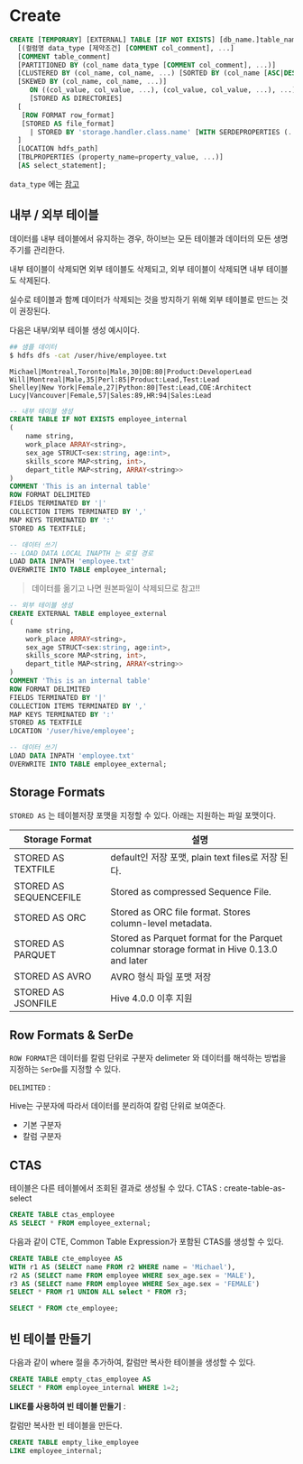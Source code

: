 # Create

```sql
CREATE [TEMPORARY] [EXTERNAL] TABLE [IF NOT EXISTS] [db_name.]table_name
  [(컬럼명 data_type [제약조건] [COMMENT col_comment], ...]
  [COMMENT table_comment]
  [PARTITIONED BY (col_name data_type [COMMENT col_comment], ...)]
  [CLUSTERED BY (col_name, col_name, ...) [SORTED BY (col_name [ASC|DESC], ...)] INTO num_buckets BUCKETS]
  [SKEWED BY (col_name, col_name, ...)]
     ON ((col_value, col_value, ...), (col_value, col_value, ...), ...)
     [STORED AS DIRECTORIES]
  [
   [ROW FORMAT row_format] 
   [STORED AS file_format]
     | STORED BY 'storage.handler.class.name' [WITH SERDEPROPERTIES (...)]
  ]
  [LOCATION hdfs_path]
  [TBLPROPERTIES (property_name=property_value, ...)]
  [AS select_statement];
```

`data_type` 에는 [참고]({{site.baseurl}}/Data_Types.html)

## 내부 / 외부 테이블

데이터를 내부 테이블에서 유지하는 경우, 하이브는 모든 테이블과 데이터의 모든 생명 주기를 관리한다.

내부 테이블이 삭제되면 외부 테이블도 삭제되고, 외부 테이블이 삭제되면 내부 테이블도 삭제된다.

실수로 테이블과 함꼐 데이터가 삭제되는 것을 방지하기 위해 외부 테이블로 만드는 것이 권장된다.

다음은 내부/외부 테이블 생성 예시이다.

```bash
## 샘플 데이터
$ hdfs dfs -cat /user/hive/employee.txt
```
```
Michael|Montreal,Toronto|Male,30|DB:80|Product:DeveloperLead
Will|Montreal|Male,35|Perl:85|Product:Lead,Test:Lead
Shelley|New York|Female,27|Python:80|Test:Lead,COE:Architect
Lucy|Vancouver|Female,57|Sales:89,HR:94|Sales:Lead
```

```SQL
-- 내부 테이블 생성 
CREATE TABLE IF NOT EXISTS employee_internal
(
    name string,
    work_place ARRAY<string>,
    sex_age STRUCT<sex:string, age:int>,
    skills_score MAP<string, int>,
    depart_title MAP<string, ARRAY<string>>
)
COMMENT 'This is an internal table'
ROW FORMAT DELIMITED
FIELDS TERMINATED BY '|'
COLLECTION ITEMS TERMINATED BY ','
MAP KEYS TERMINATED BY ':'
STORED AS TEXTFILE;
```

```SQL
-- 데이터 쓰기
-- LOAD DATA LOCAL INAPTH 는 로컬 경로
LOAD DATA INPATH 'employee.txt'
OVERWRITE INTO TABLE employee_internal;
```

> 데이터를 옮기고 나면 원본파일이 삭제되므로 참고!!

```SQL
-- 외부 테이블 생성
CREATE EXTERNAL TABLE employee_external
(
    name string,
    work_place ARRAY<string>,
    sex_age STRUCT<sex:string, age:int>,
    skills_score MAP<string, int>,
    depart_title MAP<string, ARRAY<string>>
)
COMMENT 'This is an internal table'
ROW FORMAT DELIMITED
FIELDS TERMINATED BY '|'
COLLECTION ITEMS TERMINATED BY ','
MAP KEYS TERMINATED BY ':'
STORED AS TEXTFILE
LOCATION '/user/hive/employee';
```
```SQL
-- 데이터 쓰기
LOAD DATA INPATH 'employee.txt'
OVERWRITE INTO TABLE employee_external;
```

## Storage Formats

`STORED AS` 는 테이블저장 포맷을 지정할 수 있다. 아래는 지원하는 파일 포맷이다.

|Storage Format|설명|
|--------------|----|
|STORED AS TEXTFILE|default인 저장 포맷,  plain text files로 저장 된다.|
|STORED AS SEQUENCEFILE|Stored as compressed Sequence File.|
|STORED AS ORC|Stored as ORC file format. Stores column-level metadata.|
|STORED AS PARQUET|Stored as Parquet format for the Parquet columnar storage format in Hive 0.13.0 and later|
|STORED AS AVRO|AVRO 형식 파일 포맷 저장|
|STORED AS JSONFILE|Hive 4.0.0 이후 지원|

## Row Formats & SerDe

`ROW FORMAT`은 데이터를 칼럼 단위로 구분자 delimeter 와 데이터를 해석하는 방법을 지정하는 `SerDe`를 지정할 수 있다.

`DELIMITED` :

Hive는 구분자에 따라서 데이터를 분리하여 칼럼 단위로 보여준다.

- 기본 구분자
- 칼럼 구분자

## CTAS

테이블은 다른 테이블에서 조회된 결과로 생성될 수 있다. CTAS : create-table-as-select

```SQL
CREATE TABLE ctas_employee
AS SELECT * FROM employee_external;
```

다음과 같이 CTE, Common Table Expression가 포함된 CTAS를 생성할 수 있다.

```SQL
CREATE TABLE cte_employee AS
WITH r1 AS (SELECT name FROM r2 WHERE name = 'Michael'),
r2 AS (SELECT name FROM employee WHERE sex_age.sex = 'MALE'),
r3 AS (SELECT name FROM employee WHERE Sex_age.sex = 'FEMALE')
SELECT * FROM r1 UNION ALL select * FROM r3;
```
```SQL
SELECT * FROM cte_employee;
```

## 빈 테이블 만들기 

다음과 같이 where 절을 추가하여, 칼럼만 복사한 테이블을 생성할 수 있다.
```SQL
CREATE TABLE empty_ctas_employee AS 
SELECT * FROM employee_internal WHERE 1=2;
```

**LIKE를 사용하여 빈 테이블 만들기** :

칼럼만 복사한 빈 테이블을 만든다.
```SQL
CREATE TABLE empty_like_employee
LIKE employee_internal;
```